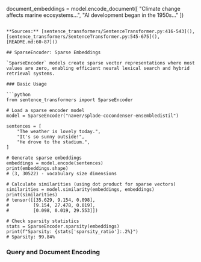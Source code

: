 document_embeddings = model.encode_document([
    "Climate change affects marine ecosystems...",
    "AI development began in the 1950s..."
])
```

**Sources:** [sentence_transformers/SentenceTransformer.py:416-543](), [sentence_transformers/SentenceTransformer.py:545-675](), [README.md:60-87]()

## SparseEncoder: Sparse Embeddings

`SparseEncoder` models create sparse vector representations where most values are zero, enabling efficient neural lexical search and hybrid retrieval systems.

### Basic Usage

```python
from sentence_transformers import SparseEncoder

# Load a sparse encoder model
model = SparseEncoder("naver/splade-cocondenser-ensembledistil")

sentences = [
    "The weather is lovely today.",
    "It's so sunny outside!",
    "He drove to the stadium.",
]

# Generate sparse embeddings
embeddings = model.encode(sentences)
print(embeddings.shape)
# (3, 30522) - vocabulary size dimensions

# Calculate similarities (using dot product for sparse vectors)
similarities = model.similarity(embeddings, embeddings)
print(similarities)
# tensor([[35.629, 9.154, 0.098],
#         [9.154, 27.478, 0.019],
#         [0.098, 0.019, 29.553]])

# Check sparsity statistics
stats = SparseEncoder.sparsity(embeddings)
print(f"Sparsity: {stats['sparsity_ratio']:.2%}")
# Sparsity: 99.84%
```

### Query and Document Encoding

```python